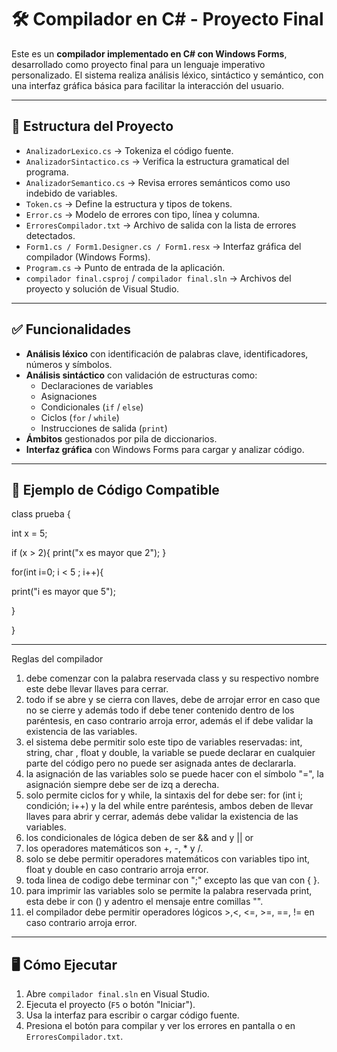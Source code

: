 
# 🛠️ Compilador en C# - Proyecto Final

Este es un **compilador implementado en C# con Windows Forms**, desarrollado como proyecto final para un lenguaje imperativo personalizado. El sistema realiza análisis léxico, sintáctico y semántico, con una interfaz gráfica básica para facilitar la interacción del usuario.

---

## 📁 Estructura del Proyecto

- `AnalizadorLexico.cs` → Tokeniza el código fuente.
- `AnalizadorSintactico.cs` → Verifica la estructura gramatical del programa.
- `AnalizadorSemantico.cs` → Revisa errores semánticos como uso indebido de variables.
- `Token.cs` → Define la estructura y tipos de tokens.
- `Error.cs` → Modelo de errores con tipo, línea y columna.
- `ErroresCompilador.txt` → Archivo de salida con la lista de errores detectados.
- `Form1.cs / Form1.Designer.cs / Form1.resx` → Interfaz gráfica del compilador (Windows Forms).
- `Program.cs` → Punto de entrada de la aplicación.
- `compilador final.csproj` / `compilador final.sln` → Archivos del proyecto y solución de Visual Studio.

---

## ✅ Funcionalidades

- **Análisis léxico** con identificación de palabras clave, identificadores, números y símbolos.
- **Análisis sintáctico** con validación de estructuras como:
  - Declaraciones de variables
  - Asignaciones
  - Condicionales (`if` / `else`)
  - Ciclos (`for` / `while`)
  - Instrucciones de salida (`print`)
- **Ámbitos** gestionados por pila de diccionarios.
- **Interfaz gráfica** con Windows Forms para cargar y analizar código.
---

## 🧪 Ejemplo de Código Compatible

class prueba
{

  int x = 5;

  if (x > 2){
   print("x es mayor que 2");
  }


  for(int i=0; i < 5 ; i++){

   print("i es mayor que 5");

  }

}

---


Reglas del compilador

1. debe comenzar con la palabra reservada class y su respectivo nombre este debe llevar llaves para cerrar.
2. todo if se abre y se cierra con llaves, debe de arrojar error en caso que no se cierre y además todo if debe tener contenido dentro de los paréntesis, en caso contrario arroja error, además el if debe validar la existencia de las variables.
3. el sistema debe permitir solo este tipo de variables reservadas: int, string, char , float y double, la variable se puede declarar en cualquier parte del código pero no puede ser asignada antes de declararla.
4. la asignación de las variables solo se puede hacer con el símbolo "=", la asignación siempre debe ser de izq a derecha.
5. solo permite ciclos for y while, la sintaxis del for debe ser: for (int i; condición; i++) y la del while entre paréntesis, ambos deben de llevar llaves para abrir y cerrar, además debe validar la existencia de las variables.
6. los condicionales de lógica deben de ser && and y || or
7. los operadores matemáticos son +, -, * y /.
8. solo se debe permitir operadores matemáticos con variables tipo int, float y double en caso contrario arroja error.
9. toda linea de codigo debe terminar con ";" excepto las que van con { }.
10. para imprimir las variables solo se permite la palabra reservada print, esta debe ir con () y adentro el mensaje entre comillas "".
11. el compilador debe permitir operadores lógicos >,<, <=, >=, ==, != en caso contrario arroja error.

---

## 🖥️ Cómo Ejecutar

1. Abre `compilador final.sln` en Visual Studio.
2. Ejecuta el proyecto (`F5` o botón "Iniciar").
3. Usa la interfaz para escribir o cargar código fuente.
4. Presiona el botón para compilar y ver los errores en pantalla o en `ErroresCompilador.txt`.


